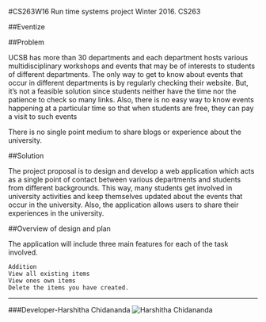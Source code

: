 #CS263W16
Run time systems project
Winter 2016. CS263

##Eventize

##Problem

UCSB has more than 30 departments and each department hosts various multidisciplinary workshops and events that may be of interests to students of different departments. The only way to get to know about events that occur in different departments is by regularly checking their website. But, it’s not a feasible solution since students neither have the time nor the patience to check so many links. Also, there is no easy way to know events happening at a particular time so that when students are free, they can pay a visit to such events

There is no single point medium to share blogs or experience about the university.

##Solution

The project proposal is to design and develop a web application which acts as a single point of contact between various departments and students from different backgrounds. This way, many students get involved in university activities and keep themselves updated about the events that occur in the university. Also, the application allows users to share their experiences in the university.

##Overview of design and plan

The application will include three main features for each of the task involved.

    Addition
    View all existing items
    View ones own items
    Delete the items you have created.


---

###Developer-Harshitha Chidananda 
![Harshitha Chidananda](https://github.com/harshithachidanand)



